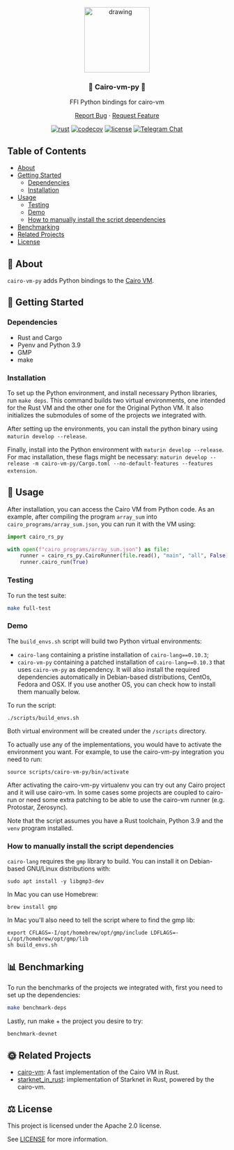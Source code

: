 <div align="center">
<img src="https://i.ibb.co/mTqJq4k/cairo-rs-py2.jpg" alt="drawing" width="150"/>

### 🐍 Cairo-vm-py 🐍

FFI Python bindings for cairo-vm
 
[Report Bug](https://github.com/lambdaclass/cairo-vm-py/issues/new?labels=bug&title=bug%3A+) · [Request Feature](https://github.com/lambdaclass/cairo-vm-py/issues/new?labels=enhancement&title=feat%3A+)

[![rust](https://github.com/lambdaclass/cairo-vm-py/actions/workflows/rust.yml/badge.svg)](https://github.com/lambdaclass/cairo-vm/actions/workflows/rust.yml) 
[![codecov](https://img.shields.io/codecov/c/github/lambdaclass/cairo-vm-py)](https://codecov.io/gh/lambdaclass/cairo-vm-py)
[![license](https://img.shields.io/github/license/lambdaclass/cairo-vm-py)](/LICENSE)
[![Telegram Chat][tg-badge]][tg-url]

[tg-badge]: https://img.shields.io/static/v1?color=green&logo=telegram&label=chat&style=flat&message=join
[tg-url]: https://t.me/starknet_rs

</div>


## Table of Contents

- [About](#-about)
- [Getting Started](#-getting-started)
  * [Dependencies](#dependencies)
  * [Installation](#installation)
- [Usage](#-usage)
  * [Testing](#testing)
  * [Demo](#demo)
  * [How to manually install the script dependencies](#how-to-manually-install-the-script-dependencies)
- [Benchmarking](#-benchmarking)
- [Related Projects](#-related-projects)
- [License](#%EF%B8%8F-license)

## 📖 About

`cairo-vm-py` adds Python bindings to the [Cairo VM](https://github.com/lambdaclass/cairo-vm).

## 🌅 Getting Started

### Dependencies
- Rust and Cargo
- Pyenv and Python 3.9
- GMP
- make

### Installation

To set up the Python environment, and install necessary Python libraries, run `make deps`. This command builds two virtual environments, one intended for the Rust VM and the other one for the Original Python VM. It also initializes the submodules of some of the projects we integrated with. 

After setting up the environments, you can install the python binary using `maturin develop --release`.

Finally, install into the Python environment with `maturin develop --release`. For mac installation, these flags might be necessary:
`maturin develop --release -m cairo-vm-py/Cargo.toml --no-default-features --features extension`.

## 🚀 Usage

After installation, you can access the Cairo VM from Python code. As an example, after compiling the program `array_sum` into `cairo_programs/array_sum.json`, you can run it with the VM using:

```python
import cairo_rs_py

with open(f"cairo_programs/array_sum.json") as file:
    runner = cairo_rs_py.CairoRunner(file.read(), "main", "all", False)
    runner.cairo_run(True)
```

### Testing
To run the test suite:
```bash
make full-test
```

### Demo

The `build_envs.sh` script will build two Python virtual environments:
- `cairo-lang` containing a pristine installation of `cairo-lang==0.10.3`;
- `cairo-vm-py` containing a patched installation of `cairo-lang==0.10.3` that uses `cairo-vm-py` as dependency.
It will also install the required dependencies automatically in Debian-based distributions, CentOs, Fedora and OSX. 
If you use another OS, you can check how to install them manually below.

To run the script:
```shell
./scripts/build_envs.sh
```

Both virtual environment will be created under the `/scripts` directory.

To actually use any of the implementations, you would have to activate the environment you want. For example, to use the cairo-vm-py integration you need to run:

```shell
source scripts/cairo-vm-py/bin/activate
```

After activating the cairo-vm-py virtualenv you can try out any Cairo project and it will use cairo-vm. In some cases some projects are coupled to cairo-run or need some extra patching to be able to use the cairo-vm runner (e.g. Protostar, Zerosync).

Note that the script assumes you have a Rust toolchain, Python 3.9 and the `venv` program installed.

### How to manually install the script dependencies

`cairo-lang` requires the `gmp` library to build.
You can install it on Debian-based GNU/Linux distributions with:
```shell
sudo apt install -y libgmp3-dev
```

In Mac you can use Homebrew:
```shell
brew install gmp
```

In Mac you'll also need to tell the script where to find the gmp lib:
```shell
export CFLAGS=-I/opt/homebrew/opt/gmp/include LDFLAGS=-L/opt/homebrew/opt/gmp/lib
sh build_envs.sh
```

## 📊 Benchmarking
To run the benchmarks of the projects we integrated with, first you need to set up the dependencies:
```bash
make benchmark-deps
```

Lastly, run make + the project you desire to try: 
```bash
benchmark-devnet
```

## 🌞 Related Projects

- [cairo-vm](https://github.com/lambdaclass/cairo-vm): A fast implementation of the Cairo VM in Rust.
- [starknet_in_rust](https://github.com/lambdaclass/starknet_in_rust): implementation of Starknet in Rust, powered by the cairo-vm.

## ⚖️ License

This project is licensed under the Apache 2.0 license.

See [LICENSE](/LICENSE) for more information.
  
